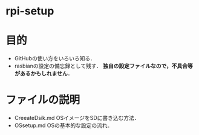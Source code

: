 # rpi-setup
# 目的
- GitHubの使い方をいろいろ知る．
- rasbianの設定の備忘録として残す．
__独自の設定ファイルなので，不具合等があるかもしれません．__
# ファイルの説明
- CreeateDsik.md
OSイメージをSDに書き込む方法．
- OSsetup.md
OSの基本的な設定の流れ．
